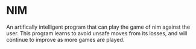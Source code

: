 # NIM

An artifically intelligent program that can play the game of nim against the user. This program learns to avoid unsafe moves from its losses, and will continue to improve as more games are played.
